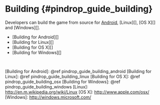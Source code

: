 Building    {#pindrop_guide_building}
========

Developers can build the game from source for [Android][], [Linux][], [OS X][]
and [Windows][].

   * [Building for Android][]
   * [Building for Linux][]
   * [Building for OS X][]
   * [Building for Windows][]

<br>

  [Android]: http://www.android.com
  [Building for Android]: @ref pindrop_guide_building_android
  [Building for Linux]: @ref pindrop_guide_building_linux
  [Building for OS X]: @ref pindrop_guide_building_osx
  [Building for Windows]: @ref pindrop_guide_building_windows
  [Linux]: http://en.m.wikipedia.org/wiki/Linux
  [OS X]: http://www.apple.com/osx/
  [Windows]: http://windows.microsoft.com/
